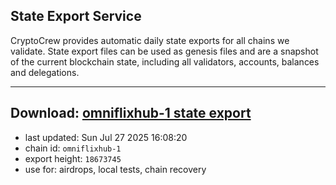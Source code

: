 ## State Export Service
CryptoCrew provides automatic daily state exports for all chains we validate. State export files can be used as genesis files and are a snapshot of the current blockchain state, including all validators, accounts, balances and delegations.

---
**Download: [omniflixhub-1 state export](https://dl-eu2.ccvalidators.com/SERVICE/omniflixhub/omniflixhub-1_export_18673745.json)**
---

- last updated: Sun Jul 27 2025 16:08:20
- chain id: `omniflixhub-1`
- export height: `18673745`
- use for: airdrops, local tests, chain recovery

